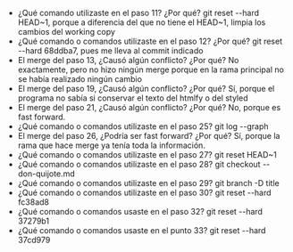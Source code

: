 - ¿Qué comando utilizaste en el paso 11? ¿Por qué?git reset --hard HEAD~1, porque a diferencia del que no tiene el HEAD~1, limpia los cambios del working copy- ¿Qué comando o comandos utilizaste en el paso 12? ¿Por qué?git reset --hard 68ddba7, pues me lleva al commit indicado- El merge del paso 13, ¿Causó algún conflicto? ¿Por qué?No exactamente, pero no hizo ningún merge porque en la rama principal no se había realizado ningún cambio- El merge del paso 19, ¿Causó algún conflicto? ¿Por qué?Sí, porque el programa no sabía si conservar el texto del htmlfy o del styled- El merge del paso 21, ¿Causó algún conflicto? ¿Por qué?No, porque es fast forward.- ¿Qué comando o comandos utilizaste en el paso 25?git log --graph- El merge del paso 26, ¿Podría ser fast forward? ¿Por qué?Sí, porque la rama que hace merge ya tenía toda la información.- ¿Qué comando o comandos utilizaste en el paso 27?git reset HEAD~1- ¿Qué comando o comandos utilizaste en el paso 28?git checkout -- don-quijote.md- ¿Qué comando o comandos utilizaste en el paso 29?git branch -D title- ¿Qué comando o comandos utilizaste en el paso 30?git reset --hard fc38ad8- ¿Qué comando o comandos usaste en el paso 32?git reset --hard 37279b1- ¿Qué comando o comandos usaste en el punto 33?git reset --hard 37cd979